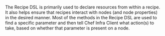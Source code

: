 The Recipe DSL is primarily used to declare resources
from within a recipe. It also helps ensure that recipes
interact with nodes (and node properties) in the desired manner. Most of
the methods in the Recipe DSL are used to find a specific parameter and
then tell Chef Infra Client what action(s) to take, based on whether
that parameter is present on a node.
